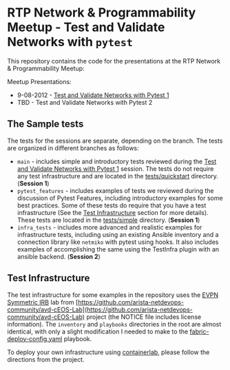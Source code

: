 # RTP Network & Programmability Meetup - Test and Validate Networks with `pytest`

This repository contains the code for the presentations at the RTP Network & Programmability Meetup:

Meetup Presentations:

* 9-08-2012 - [Test and Validate Networks with Pytest 1](https://www.youtube.com/watch?v=kuPTAca_p8w&t)
* TBD - Test and Validate Networks with Pytest 2

## The Sample tests

The tests for the sessions are separate, depending on the branch. The tests are organized in different branches as follows:

* `main` - includes simple and introductory tests reviewed during the [Test and Validate Networks with Pytest 1](https://www.youtube.com/watch?v=kuPTAca_p8w&t) session. The tests do not require any test infrastructure and are located in the [tests/quickstart](./tests/quickstart) directory. (**Session 1**)
* `pytest_features` - includes examples of tests we reviewed during the discussion of Pytest Features, including introductory examples for some best practices. Some of these tests do require that you have a test infrastructure (See the [Test Infrastructure](#test-infrastructure) section for more details). These tests are located in the [tests/simple](./tests/simple) directory. (**Session 1**)
* `infra_tests` -  includes more advanced and realistic examples for infrastructure tests, including using an existing Ansible inventory and a connection library like `netmiko` with pytest using hooks. It also includes examples of accomplishing the same using the TestInfra plugin with an ansible backend.  (**Session 2**)

## Test Infrastructure

The test infrastructure for some examples in the repository uses the  [EVPN Symmetric IRB](https://github.com/arista-netdevops-community/avd-cEOS-Lab#labs) lab from [https://github.com/arista-netdevops-community/avd-cEOS-Lab](https://github.com/arista-netdevops-community/avd-cEOS-Lab) project (the NOTICE file includes license information). The `inventory` and `playbooks` directories in the root are almost identical, with only a slight modification I needed to make to the [fabric-deploy-config.yaml](./playbooks/fabric-deploy-config.yaml) playbook.

To deploy your own infrastructure using [containerlab](https://containerlab.dev/), please follow the directions from the project.
